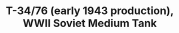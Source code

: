 ---
layout: product
title: "Т-34/76 (early 1943 production), WWII Soviet Medium Tank"
price: "4000" 
desc: "Maketa"
img_path: "/assets/img/ICM 35365.webp"
brand: "N/A"
available: true
special_offer: false
new: true
soon: false
cat: "010000"
subcat: "013600"
subsubcat: "0N/A"
sifra: "ICM 35365"
popular: false
---